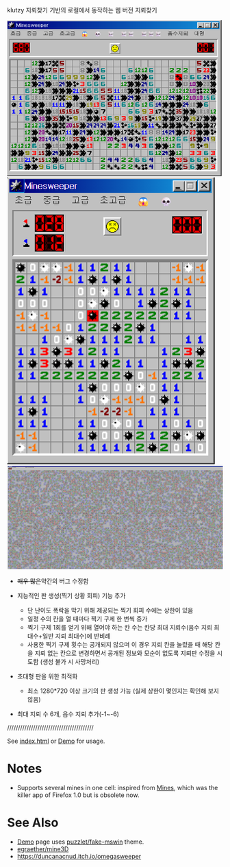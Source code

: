 klutzy 지뢰찾기 기반의 로컬에서 동작하는 웹 버전 지뢰찾기 

<img src="/a1.png" alt="a">
<img src="/a3.png" alt="a">
<img src="/a2.png" alt="a">

* <del>매우 많은</del>약간의 버그 수정함

* 지능적인 판 생성(찍기 상황 회피) 기능 추가
  * 단 난이도 폭락을 막기 위해 제공되는 찍기 회피 수에는 상한이 있음
  * 일정 수의 칸을 열 때마다 찍기 구제 한 번씩 증가
  * 찍기 구제 1회를 얻기 위해 열어야 하는 칸 수는 칸당 최대 지뢰수(음수 지뢰 최대수+일반 지뢰 최대수)에 반비례
  * 사용한 찍기 구제 횟수는 공개되지 않으며 이 경우 지뢰 칸을 눌렀을 때 해당 칸을 지뢰 없는 칸으로 변경하면서 공개된 정보와 모순이 없도록 지뢰판 수정을 시도함 (생성 불가 시 사망처리)

* 초대형 판을 위한 최적화
  * 최소 1280*720 이상 크기의 판 생성 가능 (실제 상한이 몇인지는 확인해 보지 않음)

* 최대 지뢰 수 6개, 음수 지뢰 추가(-1~-6)

////////////////////////////////////////

See [index.html](index.html) or [Demo][] for usage.

# Notes

* Supports several mines in one cell:
  inspired from [Mines](https://addons.mozilla.org/en-US/firefox/addon/mines/),
  which was the killer app of Firefox 1.0 but is obsolete now.

# See Also

* [Demo][] page uses
  [puzzlet/fake-mswin](http://github.com/puzzlet/fake-mswin/) theme.
* [egraether/mine3D](https://github.com/egraether/mine3D)
* https://duncanacnud.itch.io/omegasweeper

[Demo]: http://hyon3000.github.io/

